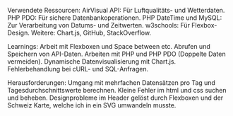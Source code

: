 Verwendete Ressourcen:
AirVisual API: Für Luftqualitäts- und Wetterdaten.
PHP PDO: Für sichere Datenbankoperationen.
PHP DateTime und MySQL: Zur Verarbeitung von Datums- und Zeitwerten.
w3schools: Für Flexbox-Design.
Weitere: Chart.js, GitHub, StackOverflow.

Learnings:
Arbeit mit Flexboxen und Space between etc.
Abrufen und Speichern von API-Daten.
Arbeiten mit PHP und PHP PDO (Doppelte Daten vermeiden).
Dynamische Datenvisualisierung mit Chart.js.
Fehlerbehandlung bei cURL- und SQL-Anfragen.

Herausforderungen:
Umgang mit mehrfachen Datensätzen pro Tag und Tagesdurchschnittswerte berechnen.
Kleine Fehler im html und css suchen und beheben.
Designprobleme im Header gelöst durch Flexboxen und der Schweiz Karte, welche ich in ein SVG umwandeln musste.

